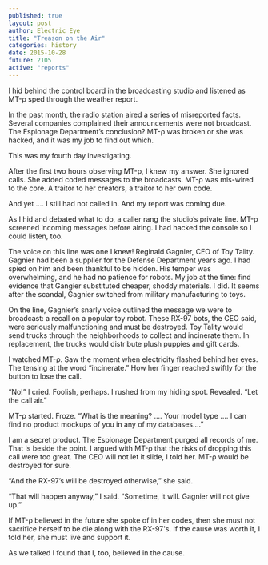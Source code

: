 ```yaml
---
published: true
layout: post
author: Electric Eye
title: "Treason on the Air"
categories: history
date: 2015-10-28
future: 2105
active: "reports"
---
```



I hid behind the control board in the broadcasting studio and listened as MT-ρ sped through the weather report. 

In the past month, the radio station aired a series of misreported facts. Several companies complained their announcements were not broadcast. The Espionage Department’s conclusion? MT-ρ was broken or she was hacked, and it was my job to find out which.

This was my fourth day investigating.

After the first two hours observing MT-ρ, I knew my answer. She ignored calls. She added coded messages to the broadcasts. MT-ρ was mis-wired to the core. A traitor to her creators, a traitor to her own code.

And yet .... I still had not called in.  And my report was coming due.

As I hid and debated what to do, a caller rang the studio’s private line. MT-ρ screened incoming messages before airing. I had hacked the console so I could listen, too.  

The voice on this line was one I knew! Reginald Gagnier, CEO of Toy Tality.  Gagnier had been a supplier for the Defense Department years ago. I had spied on him and been thankful to be hidden. His temper was overwhelming, and he had no patience for robots. My job at the time: find evidence that Gangier substituted cheaper, shoddy materials. I did. It seems after the scandal, Gagnier switched from military manufacturing to toys. 

On the line, Gagnier’s snarly voice outlined the message we were to broadcast: a recall on a popular toy robot. These RX-97 bots, the CEO said, were seriously malfunctioning and must be destroyed. Toy Tality would send trucks through the neighborhoods to collect and incinerate them. In replacement, the trucks would distribute plush puppies and gift cards.

I watched MT-ρ. Saw the moment when electricity flashed behind her eyes. The tensing at the word “incinerate.” How her finger reached swiftly for the button to lose the call.

“No!” I cried. Foolish, perhaps. I rushed from my hiding spot. Revealed. “Let the call air.”

MT-ρ started. Froze. “What is the meaning? .... Your model type .... I can find no product mockups of you in any of my databases....”

I am a secret product. The Espionage Department purged all records of me. That is beside the point. I argued with MT-ρ that the risks of dropping this call were too great. The CEO will not let it slide, I told her. MT-ρ would be destroyed for sure.

“And the RX-97’s will be destroyed otherwise,” she said.

“That will happen anyway,” I said. “Sometime, it will. Gagnier will not give up.”

If MT-ρ believed in the future she spoke of in her codes, then she must not sacrifice herself to be die along with the RX-97's. If the cause was worth it, I told her, she must live and support it. 

As we talked I found that I, too, believed in the cause. 
